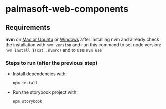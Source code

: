 # palmasoft-web-components

## Requirements

**nvm** on [Mac or Ubuntu](https://github.com/nvm-sh/nvm) or [Windows](https://github.com/coreybutler/nvm-windows) after installing nvm and already check the installation with ```nvm version``` and run this command to set node version:
```nvm install $(cat .nvmrc)``` and to use ```nvm use```


### Steps to run (after the previous step)

- Install dependencies with:

  ```npm install```

- Run the storybook project with:

  ```npm storybook```

